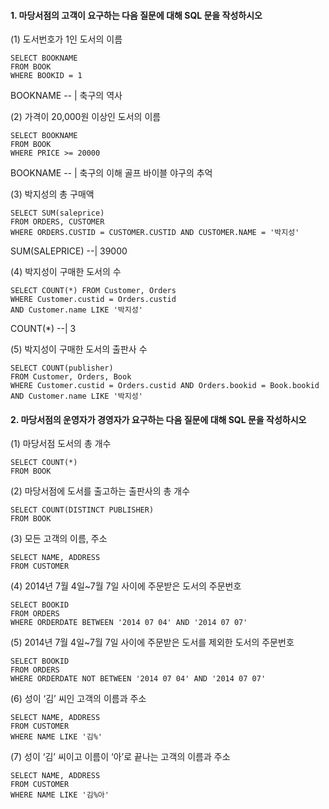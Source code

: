 #### 1. 마당서점의 고객이 요구하는 다음 질문에 대해 SQL 문을 작성하시오
(1) 도서번호가 1인 도서의 이름
```
SELECT BOOKNAME
FROM BOOK
WHERE BOOKID = 1
```
BOOKNAME
-- |
축구의 역사

(2) 가격이 20,000원 이상인 도서의 이름
```
SELECT BOOKNAME
FROM BOOK
WHERE PRICE >= 20000
```
BOOKNAME
-- |
축구의 이해
골프 바이블
야구의 추억

(3) 박지성의 총 구매액
```
SELECT SUM(saleprice)
FROM ORDERS, CUSTOMER
WHERE ORDERS.CUSTID = CUSTOMER.CUSTID AND CUSTOMER.NAME = '박지성'
```
SUM(SALEPRICE)
--|
39000

(4) 박지성이 구매한 도서의 수
```
SELECT COUNT(*) FROM Customer, Orders
WHERE Customer.custid = Orders.custid
AND Customer.name LIKE '박지성'
```
COUNT(\*)
--|
3

(5) 박지성이 구매한 도서의 출판사 수
```
SELECT COUNT(publisher)
FROM Customer, Orders, Book
WHERE Customer.custid = Orders.custid AND Orders.bookid = Book.bookid AND Customer.name LIKE '박지성'
```


#### 2. 마당서점의 운영자가 경영자가 요구하는 다음 질문에 대해 SQL 문을 작성하시오

(1) 마당서점 도서의 총 개수
```
SELECT COUNT(*)
FROM BOOK
```
    
(2) 마당서점에 도서를 출고하는 출판사의 총 개수
```
SELECT COUNT(DISTINCT PUBLISHER)
FROM BOOK
```
    
(3) 모든 고객의 이름, 주소
```
SELECT NAME, ADDRESS
FROM CUSTOMER
```

(4) 2014년 7월 4일~7월 7일 사이에 주문받은 도서의 주문번호
```
SELECT BOOKID
FROM ORDERS
WHERE ORDERDATE BETWEEN '2014 07 04' AND '2014 07 07'
```
(5) 2014년 7월 4일~7월 7일 사이에 주문받은 도서를 제외한 도서의 주문번호
```
SELECT BOOKID
FROM ORDERS
WHERE ORDERDATE NOT BETWEEN '2014 07 04' AND '2014 07 07'
```
    
(6) 성이 ‘김’ 씨인 고객의 이름과 주소
```
SELECT NAME, ADDRESS
FROM CUSTOMER    
WHERE NAME LIKE '김%'
```

(7) 성이 ‘김’ 씨이고 이름이 ‘아’로 끝나는 고객의 이름과 주소
```
SELECT NAME, ADDRESS
FROM CUSTOMER    
WHERE NAME LIKE '김%아'
```
